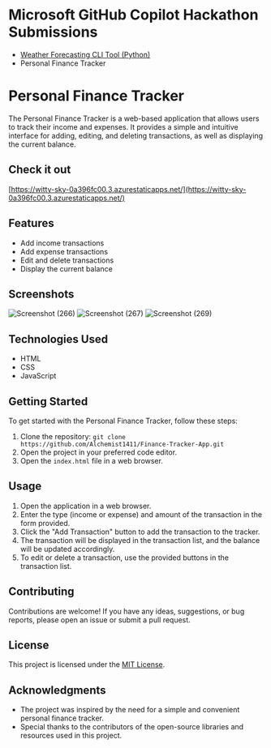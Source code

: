 # Microsoft GitHub Copilot Hackathon Submissions
- [Weather Forecasting CLI Tool (Python)](https://github.com/Alchemist1411/WeatherApp)
- Personal Finance Tracker

# Personal Finance Tracker

The Personal Finance Tracker is a web-based application that allows users to track their income and expenses. It provides a simple and intuitive interface for adding, editing, and deleting transactions, as well as displaying the current balance.

## Check it out
[https://witty-sky-0a396fc00.3.azurestaticapps.net/](https://witty-sky-0a396fc00.3.azurestaticapps.net/)

## Features

- Add income transactions
- Add expense transactions
- Edit and delete transactions
- Display the current balance

## Screenshots

![Screenshot (266)](https://github.com/Alchemist1411/Finance-Tracker-App/assets/94208034/72c3e792-0880-4f0d-a3b9-b0651962d553)
![Screenshot (267)](https://github.com/Alchemist1411/Finance-Tracker-App/assets/94208034/be9c60c5-e025-4255-906b-40b9d962ad6a)
![Screenshot (269)](https://github.com/Alchemist1411/Finance-Tracker-App/assets/94208034/9a86e96d-f468-4ed6-88c7-499683fcb3f0)

## Technologies Used

- HTML
- CSS
- JavaScript

## Getting Started

To get started with the Personal Finance Tracker, follow these steps:

1. Clone the repository: `git clone https://github.com/Alchemist1411/Finance-Tracker-App.git` 
2. Open the project in your preferred code editor.
3. Open the `index.html` file in a web browser.

## Usage

1. Open the application in a web browser.
2. Enter the type (income or expense) and amount of the transaction in the form provided.
3. Click the "Add Transaction" button to add the transaction to the tracker.
4. The transaction will be displayed in the transaction list, and the balance will be updated accordingly.
5. To edit or delete a transaction, use the provided buttons in the transaction list.

## Contributing

Contributions are welcome! If you have any ideas, suggestions, or bug reports, please open an issue or submit a pull request.

## License

This project is licensed under the [MIT License](LICENSE).

## Acknowledgments

- The project was inspired by the need for a simple and convenient personal finance tracker.
- Special thanks to the contributors of the open-source libraries and resources used in this project.
